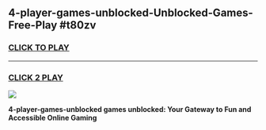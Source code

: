 
## 4-player-games-unblocked-Unblocked-Games-Free-Play #t80zv
<h3>
<a href="https://us.freeplayer.one?title=4-player-games-unblocked&ref=9M">CLICK TO PLAY</a></h3>
<hr>

<h3>
<a href="https://us.freeplayer.one?title=4-player-games-unblocked&ref=9M">CLICK 2 PLAY</a>
  
</h3>

<a href="https://us.freeplayer.one?title=4-player-games-unblocked&ref=9M"><img src="https://clearcache.store/games.png"></a>


**4-player-games-unblocked games unblocked: Your Gateway to Fun and Accessible Online Gaming**
